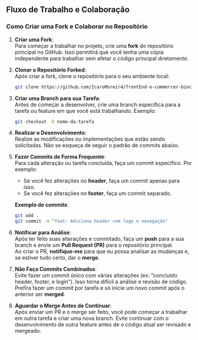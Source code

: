 ## Fluxo de Trabalho e Colaboração

### Como Criar uma Fork e Colaborar no Repositório

1. **Criar uma Fork**:  
   Para começar a trabalhar no projeto, crie uma **fork** do repositório principal no GitHub. Isso permitirá que você tenha uma cópia independente para trabalhar sem afetar o código principal diretamente.

2. **Clonar o Repositório Forked**:  
   Após criar a fork, clone o repositório para o seu ambiente local:
   ```bash
   git clone https://github.com/IcaroMoreir4/frontEnd-e-commercer-binco
   ```

3. **Criar uma Branch para sua Tarefa**:  
   Antes de começar a desenvolver, crie uma branch específica para a tarefa ou feature em que você está trabalhando. Exemplo:
   ```bash
   git checkout -b nome-da-tarefa
   ```

4. **Realizar o Desenvolvimento**:  
   Realize as modificações ou implementações que estão sendo solicitadas. Não se esqueça de seguir o padrão de commits abaixo.

5. **Fazer Commits de Forma Frequente**:  
   Para cada alteração ou tarefa concluída, faça um commit específico. Por exemplo:
   - Se você fez alterações no **header**, faça um commit apenas para isso.
   - Se você fez alterações no **footer**, faça um commit separado.

   **Exemplo de commits**:
   ```bash
   git add .
   git commit -m "feat: Adiciona header com logo e navegação"
   ```

6. **Notificar para Análise**:  
   Após ter feito suas alterações e commitado, faça um **push** para a sua branch e envie um **Pull Request (PR)** para o repositório principal.  
   Ao criar o PR, **notifique-me** para que eu possa analisar as mudanças e, se estiver tudo certo, dar o **merge**.

7. **Não Faça Commits Combinados**:  
   Evite fazer um commit único com várias alterações (ex: "concluído header, footer, e login"). Isso torna difícil a análise e revisão de código. Prefira fazer um commit por tarefa e só inicie um novo commit após o anterior ser **merged**.

8. **Aguardar o Merge Antes de Continuar**:  
   Após enviar um PR e o merge ser feito, você pode começar a trabalhar em outra tarefa e criar uma nova branch. Evite continuar com o desenvolvimento de outra feature antes de o código atual ser revisado e mergeado.
